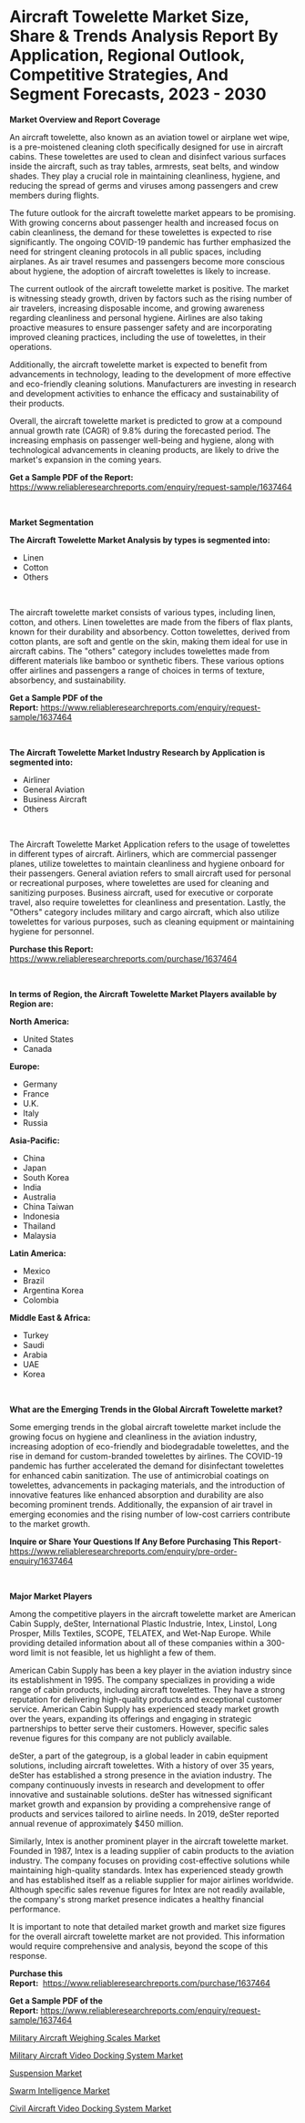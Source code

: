<p><h1>Aircraft Towelette Market Size, Share & Trends Analysis Report By Application, Regional Outlook, Competitive Strategies, And Segment Forecasts, 2023 - 2030</h1></p><p><strong>Market Overview and Report Coverage</strong></p>
<p><p>An aircraft towelette, also known as an aviation towel or airplane wet wipe, is a pre-moistened cleaning cloth specifically designed for use in aircraft cabins. These towelettes are used to clean and disinfect various surfaces inside the aircraft, such as tray tables, armrests, seat belts, and window shades. They play a crucial role in maintaining cleanliness, hygiene, and reducing the spread of germs and viruses among passengers and crew members during flights.</p><p>The future outlook for the aircraft towelette market appears to be promising. With growing concerns about passenger health and increased focus on cabin cleanliness, the demand for these towelettes is expected to rise significantly. The ongoing COVID-19 pandemic has further emphasized the need for stringent cleaning protocols in all public spaces, including airplanes. As air travel resumes and passengers become more conscious about hygiene, the adoption of aircraft towelettes is likely to increase.</p><p>The current outlook of the aircraft towelette market is positive. The market is witnessing steady growth, driven by factors such as the rising number of air travelers, increasing disposable income, and growing awareness regarding cleanliness and personal hygiene. Airlines are also taking proactive measures to ensure passenger safety and are incorporating improved cleaning practices, including the use of towelettes, in their operations.</p><p>Additionally, the aircraft towelette market is expected to benefit from advancements in technology, leading to the development of more effective and eco-friendly cleaning solutions. Manufacturers are investing in research and development activities to enhance the efficacy and sustainability of their products.</p><p>Overall, the aircraft towelette market is predicted to grow at a compound annual growth rate (CAGR) of 9.8% during the forecasted period. The increasing emphasis on passenger well-being and hygiene, along with technological advancements in cleaning products, are likely to drive the market's expansion in the coming years.</p></p>
<p><strong>Get a Sample PDF of the Report:</strong> <a href="https://www.reliableresearchreports.com/enquiry/request-sample/1637464">https://www.reliableresearchreports.com/enquiry/request-sample/1637464</a></p>
<p>&nbsp;</p>
<p><strong>Market Segmentation</strong></p>
<p><strong>The Aircraft Towelette Market Analysis by types is segmented into:</strong></p>
<p><ul><li>Linen</li><li>Cotton</li><li>Others</li></ul></p>
<p>&nbsp;</p>
<p><p>The aircraft towelette market consists of various types, including linen, cotton, and others. Linen towelettes are made from the fibers of flax plants, known for their durability and absorbency. Cotton towelettes, derived from cotton plants, are soft and gentle on the skin, making them ideal for use in aircraft cabins. The "others" category includes towelettes made from different materials like bamboo or synthetic fibers. These various options offer airlines and passengers a range of choices in terms of texture, absorbency, and sustainability.</p></p>
<p><strong>Get a Sample PDF of the Report:</strong>&nbsp;<a href="https://www.reliableresearchreports.com/enquiry/request-sample/1637464">https://www.reliableresearchreports.com/enquiry/request-sample/1637464</a></p>
<p>&nbsp;</p>
<p><strong>The Aircraft Towelette Market Industry Research by Application is segmented into:</strong></p>
<p><ul><li>Airliner</li><li>General Aviation</li><li>Business Aircraft</li><li>Others</li></ul></p>
<p>&nbsp;</p>
<p><p>The Aircraft Towelette Market Application refers to the usage of towelettes in different types of aircraft. Airliners, which are commercial passenger planes, utilize towelettes to maintain cleanliness and hygiene onboard for their passengers. General aviation refers to small aircraft used for personal or recreational purposes, where towelettes are used for cleaning and sanitizing purposes. Business aircraft, used for executive or corporate travel, also require towelettes for cleanliness and presentation. Lastly, the "Others" category includes military and cargo aircraft, which also utilize towelettes for various purposes, such as cleaning equipment or maintaining hygiene for personnel.</p></p>
<p><strong>Purchase this Report:</strong>&nbsp; <a href="https://www.reliableresearchreports.com/purchase/1637464">https://www.reliableresearchreports.com/purchase/1637464</a></p>
<p>&nbsp;</p>
<p><strong>In terms of Region, the Aircraft Towelette Market Players available by Region are:</strong></p>
<p>
    <p> <strong> North America: </strong>
        <ul>
            <li>United States</li>
            <li>Canada</li>
        </ul>
        </p> 
    <p> <strong> Europe: </strong>
        <ul>
            <li>Germany</li>
            <li>France</li>
            <li>U.K.</li>
            <li>Italy</li>
            <li>Russia</li>
        </ul>
        </p> 
    <p> <strong> Asia-Pacific: </strong>
        <ul>
            <li>China</li>
            <li>Japan</li>
            <li>South Korea</li>
            <li>India</li>
            <li>Australia</li>
            <li>China Taiwan</li>
            <li>Indonesia</li>
            <li>Thailand</li>
            <li>Malaysia</li>
        </ul>
        </p> 
    <p> <strong> Latin America: </strong>
        <ul>
            <li>Mexico</li>
            <li>Brazil</li>
            <li>Argentina Korea</li>
            <li>Colombia</li>
        </ul>
        </p> 
    <p> <strong> Middle East & Africa: </strong>
        <ul>
            <li>Turkey</li>
            <li>Saudi</li>
            <li>Arabia</li>
            <li>UAE</li>
            <li>Korea</li>
        </ul>
    </p>
    </p>
<p>&nbsp;</p>
<p><strong>What are the Emerging Trends in the Global Aircraft Towelette market?</strong></p>
<p><p>Some emerging trends in the global aircraft towelette market include the growing focus on hygiene and cleanliness in the aviation industry, increasing adoption of eco-friendly and biodegradable towelettes, and the rise in demand for custom-branded towelettes by airlines. The COVID-19 pandemic has further accelerated the demand for disinfectant towelettes for enhanced cabin sanitization. The use of antimicrobial coatings on towelettes, advancements in packaging materials, and the introduction of innovative features like enhanced absorption and durability are also becoming prominent trends. Additionally, the expansion of air travel in emerging economies and the rising number of low-cost carriers contribute to the market growth.</p></p>
<p><strong>Inquire or Share Your Questions If Any Before Purchasing This Report</strong>- <a href="https://www.reliableresearchreports.com/enquiry/pre-order-enquiry/1637464">https://www.reliableresearchreports.com/enquiry/pre-order-enquiry/1637464</a></p>
<p>&nbsp;</p>
<p><strong>Major Market Players</strong></p>
<p><p>Among the competitive players in the aircraft towelette market are American Cabin Supply, deSter, International Plastic Industrie, Intex, Linstol, Long Prosper, Mills Textiles, SCOPE, TELATEX, and Wet-Nap Europe. While providing detailed information about all of these companies within a 300-word limit is not feasible, let us highlight a few of them.</p><p>American Cabin Supply has been a key player in the aviation industry since its establishment in 1995. The company specializes in providing a wide range of cabin products, including aircraft towelettes. They have a strong reputation for delivering high-quality products and exceptional customer service. American Cabin Supply has experienced steady market growth over the years, expanding its offerings and engaging in strategic partnerships to better serve their customers. However, specific sales revenue figures for this company are not publicly available.</p><p>deSter, a part of the gategroup, is a global leader in cabin equipment solutions, including aircraft towelettes. With a history of over 35 years, deSter has established a strong presence in the aviation industry. The company continuously invests in research and development to offer innovative and sustainable solutions. deSter has witnessed significant market growth and expansion by providing a comprehensive range of products and services tailored to airline needs. In 2019, deSter reported annual revenue of approximately $450 million.</p><p>Similarly, Intex is another prominent player in the aircraft towelette market. Founded in 1987, Intex is a leading supplier of cabin products to the aviation industry. The company focuses on providing cost-effective solutions while maintaining high-quality standards. Intex has experienced steady growth and has established itself as a reliable supplier for major airlines worldwide. Although specific sales revenue figures for Intex are not readily available, the company's strong market presence indicates a healthy financial performance.</p><p>It is important to note that detailed market growth and market size figures for the overall aircraft towelette market are not provided. This information would require comprehensive  and analysis, beyond the scope of this response.</p></p>
<p><strong>Purchase this Report:</strong>&nbsp;&nbsp;<a href="https://www.reliableresearchreports.com/purchase/1637464">https://www.reliableresearchreports.com/purchase/1637464</a></p>
<p></p>
<p><strong>Get a Sample PDF of the Report:</strong>&nbsp;<a href="https://www.reliableresearchreports.com/enquiry/request-sample/1637464">https://www.reliableresearchreports.com/enquiry/request-sample/1637464</a></p>
<p><p><a href="https://www.linkedin.com/pulse/military-aircraft-weighing-scales-market-size-forecast-growth/">Military Aircraft Weighing Scales Market</a></p><p><a href="https://www.linkedin.com/pulse/military-aircraft-video-docking-system-market-1c/">Military Aircraft Video Docking System Market</a></p><p><a href="https://medium.com/@rossiezieme2023/suspension-market-research-report-its-history-and-forecast-2023-to-2030-dbd0c3cefdb9">Suspension Market</a></p><p><a href="https://medium.com/@royallittel2023/swarm-intelligence-market-exploring-market-share-market-trends-and-future-growth-43b2a6bb6dea">Swarm Intelligence Market</a></p><p><a href="https://www.linkedin.com/pulse/civil-aircraft-video-docking-system-market-1c/">Civil Aircraft Video Docking System Market</a></p></p>